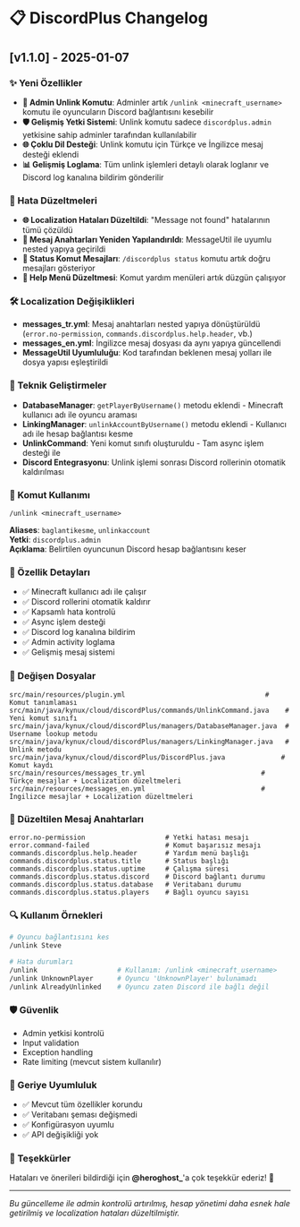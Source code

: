 # 📋 DiscordPlus Changelog

## [v1.1.0] - 2025-01-07

### ✨ Yeni Özellikler
- **🔗 Admin Unlink Komutu**: Adminler artık `/unlink <minecraft_username>` komutu ile oyuncuların Discord bağlantısını kesebilir
- **🛡️ Gelişmiş Yetki Sistemi**: Unlink komutu sadece `discordplus.admin` yetkisine sahip adminler tarafından kullanılabilir
- **🌐 Çoklu Dil Desteği**: Unlink komutu için Türkçe ve İngilizce mesaj desteği eklendi
- **📊 Gelişmiş Loglama**: Tüm unlink işlemleri detaylı olarak loglanır ve Discord log kanalına bildirim gönderilir

### 🐛 Hata Düzeltmeleri
- **🌐 Localization Hataları Düzeltildi**: "Message not found" hatalarının tümü çözüldü
- **🔧 Mesaj Anahtarları Yeniden Yapılandırıldı**: MessageUtil ile uyumlu nested yapıya geçirildi
- **📝 Status Komut Mesajları**: `/discordplus status` komutu artık doğru mesajları gösteriyor
- **🔗 Help Menü Düzeltmesi**: Komut yardım menüleri artık düzgün çalışıyor

### 🛠️ Localization Değişiklikleri
- **messages_tr.yml**: Mesaj anahtarları nested yapıya dönüştürüldü (`error.no-permission`, `commands.discordplus.help.header`, vb.)
- **messages_en.yml**: İngilizce mesaj dosyası da aynı yapıya güncellendi
- **MessageUtil Uyumluluğu**: Kod tarafından beklenen mesaj yolları ile dosya yapısı eşleştirildi

### 🔧 Teknik Geliştirmeler
- **DatabaseManager**: `getPlayerByUsername()` metodu eklendi - Minecraft kullanıcı adı ile oyuncu araması
- **LinkingManager**: `unlinkAccountByUsername()` metodu eklendi - Kullanıcı adı ile hesap bağlantısı kesme
- **UnlinkCommand**: Yeni komut sınıfı oluşturuldu - Tam async işlem desteği ile
- **Discord Entegrasyonu**: Unlink işlemi sonrası Discord rollerinin otomatik kaldırılması

### 📝 Komut Kullanımı
```
/unlink <minecraft_username>
```
**Aliases**: `baglantikesme`, `unlinkaccount`  
**Yetki**: `discordplus.admin`  
**Açıklama**: Belirtilen oyuncunun Discord hesap bağlantısını keser

### 🚀 Özellik Detayları
- ✅ Minecraft kullanıcı adı ile çalışır
- ✅ Discord rollerini otomatik kaldırır  
- ✅ Kapsamlı hata kontrolü
- ✅ Async işlem desteği
- ✅ Discord log kanalına bildirim
- ✅ Admin activity loglama
- ✅ Gelişmiş mesaj sistemi

### 📂 Değişen Dosyalar
```
src/main/resources/plugin.yml                                   # Komut tanımlaması
src/main/java/kynux/cloud/discordPlus/commands/UnlinkCommand.java    # Yeni komut sınıfı
src/main/java/kynux/cloud/discordPlus/managers/DatabaseManager.java  # Username lookup metodu
src/main/java/kynux/cloud/discordPlus/managers/LinkingManager.java   # Unlink metodu
src/main/java/kynux/cloud/discordPlus/DiscordPlus.java              # Komut kaydı
src/main/resources/messages_tr.yml                             # Türkçe mesajlar + Localization düzeltmeleri
src/main/resources/messages_en.yml                             # İngilizce mesajlar + Localization düzeltmeleri
```

### 📂 Düzeltilen Mesaj Anahtarları
```
error.no-permission                    # Yetki hatası mesajı
error.command-failed                   # Komut başarısız mesajı
commands.discordplus.help.header       # Yardım menü başlığı
commands.discordplus.status.title      # Status başlığı
commands.discordplus.status.uptime     # Çalışma süresi
commands.discordplus.status.discord    # Discord bağlantı durumu
commands.discordplus.status.database   # Veritabanı durumu
commands.discordplus.status.players    # Bağlı oyuncu sayısı
```

### 🔍 Kullanım Örnekleri
```bash
# Oyuncu bağlantısını kes
/unlink Steve

# Hata durumları
/unlink                    # Kullanım: /unlink <minecraft_username>
/unlink UnknownPlayer      # Oyuncu 'UnknownPlayer' bulunamadı
/unlink AlreadyUnlinked    # Oyuncu zaten Discord ile bağlı değil
```

### 🛡️ Güvenlik
- Admin yetkisi kontrolü
- Input validation 
- Exception handling
- Rate limiting (mevcut sistem kullanılır)

### 🔄 Geriye Uyumluluk
- ✅ Mevcut tüm özellikler korundu
- ✅ Veritabanı şeması değişmedi
- ✅ Konfigürasyon uyumlu
- ✅ API değişikliği yok

### 🙏 Teşekkürler
Hataları ve önerileri bildirdiği için **@heroghost_**'a çok teşekkür ederiz! 🙏

---
*Bu güncelleme ile admin kontrolü artırılmış, hesap yönetimi daha esnek hale getirilmiş ve localization hataları düzeltilmiştir.*